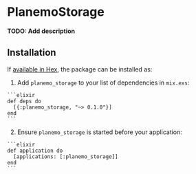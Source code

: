 # PlanemoStorage

**TODO: Add description**

## Installation

If [available in Hex](https://hex.pm/docs/publish), the package can be installed as:

  1. Add `planemo_storage` to your list of dependencies in `mix.exs`:

    ```elixir
    def deps do
      [{:planemo_storage, "~> 0.1.0"}]
    end
    ```

  2. Ensure `planemo_storage` is started before your application:

    ```elixir
    def application do
      [applications: [:planemo_storage]]
    end
    ```

